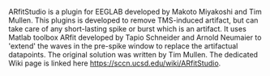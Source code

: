 ARfitStudio is a plugin for EEGLAB developed by Makoto Miyakoshi and Tim Mullen. This plugins is developed to remove TMS-induced artifact, but can take care of any short-lasting spike or burst which is an artifact. It uses Matlab toolbox ARfit developed by Tapio Schneider and Arnold Neumaier to 'extend' the waves in the pre-spike window to replace the artifactual datapoints. The original solution was written by Tim Mullen. The dedicated Wiki page is linked here https://sccn.ucsd.edu/wiki/ARfitStudio. 
